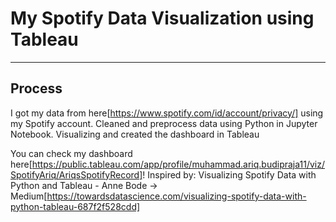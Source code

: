 # My Spotify Data Visualization using Tableau
________
## Process
I got my data from here[https://www.spotify.com/id/account/privacy/] using my Spotify account.
Cleaned and preprocess data using Python in Jupyter Notebook.
Visualizing and created the dashboard in Tableau

You can check my dashboard here[https://public.tableau.com/app/profile/muhammad.ariq.budipraja11/viz/SpotifyAriq/AriqsSpotifyRecord]!
Inspired by: Visualizing Spotify Data with Python and Tableau - Anne Bode -> Medium[https://towardsdatascience.com/visualizing-spotify-data-with-python-tableau-687f2f528cdd]
